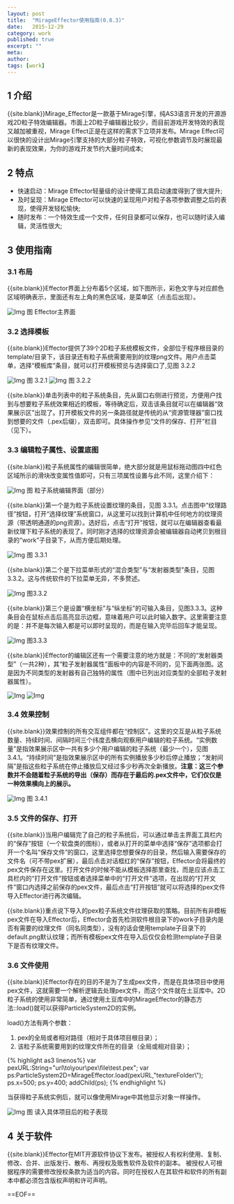 ```yaml
---
layout: post
title:  "MirageEffector使用指南(0.8.3)"
date:   2015-12-29
category: work
published: true
excerpt: ""
meta: 
author: 
tags: [work]
---
```

## 1 介绍
{{site.blank}}Mirage_Effector是一款基于Mirage引擎，纯AS3语言开发的开源游戏2D粒子特效编辑器。市面上2D粒子编辑器比较少，而目前游戏开发特效的表现又越加被重视，Mirage Effect正是在这样的需求下立项并发布。Mirage Effect可以很快的设计出Mirage引擎支持的大部分粒子特效，可视化参数调节及时展现最新的表现效果，为你的游戏开发节约大量时间成本;

## 2 特点
* 快速启动：Mirage Effector轻量级的设计使得工具启动速度得到了很大提升;
* 及时呈现：Mirage Effector可以快速的呈现用户对粒子各项参数调整之后的表现，使得开发轻松愉快;
* 随时发布：一个特效生成一个文件，任何目录都可以保存，也可以随时读入编辑，灵活性很大;

## 3 使用指南

### 3.1 布局
{{site.blank}}Effector界面上分布着5个区域，如下图所示，彩色文字与对应颜色区域明确表示，里面还有左上角的黑色区域，是菜单区（点击后出现）。

![Img][img_1] 图 Effector主界面

### 3.2 选择模板
{{site.blank}}Effector提供了39个2D粒子系统模板文件，全部位于程序根目录的template/目录下，该目录还有粒子系统需要用到的纹理png文件。用户点击菜单，选择“模板库”条目，就可以打开模板预览与选择窗口了,见图 3.2.2

![Img][img_2] 图 3.2.1
![Img][img_3] 图 3.2.2

{{site.blank}}单击列表中的粒子系统条目，先从窗口右侧进行预览，方便用户找到与想要粒子系统效果相近的模板，等待确定后，双击该条目就可以在编辑器“效果展示区”出现了。打开模板文件的另一条路径就是传统的从“资源管理器”窗口找到想要的文件（.pex后缀），双击即可。具体操作参见“文件的保存、打开”栏目（见下）。

### 3.3 编辑粒子属性、设置底图
{{site.blank}}粒子系统属性的编辑很简单，绝大部分就是用鼠标拖动图四中红色区域所示的滑块改变属性值即可，只有三项属性设置与此不同，这里介绍下：

![Img][img_4] 图 粒子系统编辑界面（部分）

{{site.blank}}第一个是为粒子系统设置纹理的条目，见图 3.3.1。点击图中“纹理路径”按钮，打开“选择纹理”系统窗口，从这里可以找到计算机中任何地方的纹理资源（带透明通道的png资源）。选好后，点击“打开”按钮，就可以在编辑器查看最新纹理下粒子系统的表现了。同时刚才选择的纹理资源会被编辑器自动拷贝到根目录的“work”子目录下，从而方便后期处理。

![Img][img_5] 图 3.3.1

{{site.blank}}第二个是下拉菜单形式的“混合类型”与“发射器类型”条目，见图3.3.2。这与传统软件的下拉菜单无异，不多赘述。

![Img][img_6] 图3.3.2

{{site.blank}}第三个是设置“横坐标”与“纵坐标”的可输入条目，见图3.3.3。这种条目会在鼠标点击后高亮显示边框，意味着用户可以此时输入数字。这里需要注意的是：并不是每次输入都是可以即时呈现的，而是在输入完毕后回车才能呈现。

![Img][img_7] 图3.3.3

{{site.blank}}Effector的编辑区还有一个需要注意的地方就是：不同的“发射器类型”（一共2种），其“粒子发射器属性”面板中的内容是不同的，见下面两张图。这是因为不同类型的发射器有自己独特的属性（图中已列出对应类型的全部粒子发射器属性）。

![Img][img_8] 
![Img][img_9]

### 3.4 效果控制
{{site.blank}}效果控制的所有交互组件都在“控制区”。这里的交互是从粒子系统数量、持续时间、间隔时间三个纬度去横向观察用户编辑的粒子系统。“实例数量”是指效果展示区中一共有多少个用户编辑的粒子系统（最少一个），见图3.4.1。“持续时间”是指效果展示区中的所有实例播放多少秒后停止播放；“发射间隔”是指这些粒子系统在停止播放后又经过多少秒再次全新播放。**注意：这三个参数并不会随着粒子系统的导出（保存）而存在于最后的.pex文件中，它们仅仅是一种效果横向上的展示。**

![Img][img_10] 图 3.4.1

### 3.5 文件的保存、打开
{{site.blank}}当用户编辑完了自己的粒子系统后，可以通过单击主界面工具栏内的“保存”按钮（一个软盘类的图标），或者从打开的菜单中选择“保存”选项都会打开一个名叫“保存文件”的窗口，这里选择您想要保存的目录，然后输入需要保存的文件名（可不带pex扩展），最后点击对话框红的“保存”按钮，Effector会将最终的pex文件保存在这里。打开文件的时候不能从模板选择那里查找，而是应该点击工具栏内的“打开文件”按钮或者选择菜单中的“打开文件”选项，在出现的“打开文件”窗口内选择之前保存的pex文件，最后点击“打开按钮”就可以将选择的pex文件导入Effector进行再次编辑。

{{site.blank}}重点说下导入的pex粒子系统文件纹理获取的策略。目前所有非模板pex文件在导入Effector后，Effector会首先检测软件根目录下的work子目录内是否有需要的纹理文件（同名同类型），没有的话会使用template子目录下的default.png默认纹理；而所有模板pex文件在导入后仅仅会检测template子目录下是否有纹理文件。

### 3.6 文件使用
{{site.blank}}Effector存在的目的不是为了生成pex文件，而是在具体项目中使用pex文件，这就需要一个解析逻辑去处理pex文件，而这个文件就在土豆库中。2D粒子系统的使用非常简单，通过使用土豆库中的MirageEffector的静态方法::load()就可以获得ParticleSystem2D的实例。

load()方法有两个参数：

1. pex的全局或者相对路径（相对于具体项目根目录）；
2. 该粒子系统需要用到的纹理文件所在的目录（全局或相对目录）；

{% highlight as3 linenos%}
var pexURL:String="url\\to\\your\\pex\\file\\test.pex";
var ps:ParticleSystem2D=MirageEffector.load(pexURL,"textureFolder\\");
ps.x=500;
ps.y=400;
addChild(ps);
{% endhighlight %}

当获得粒子系统实例后，就可以像使用Mirage中其他显示对象一样操作。

![Img][img_11] 图 读入具体项目后的粒子表现

## 4 关于软件

{{site.blank}}Effector在MIT开源软件协议下发布。被授权人有权利使用、复制、修改、合并、出版发行、散布、再授权及贩售软件及软件的副本。
被授权人可根据程序的需要修改授权条款为适当的内容。同时在授权人在其软件和软件的所有副本中都必须包含版权声明和许可声明。


==EOF==

[img_1]:{{site.imgurl}}Effector/image_effector1.jpg
[img_2]:{{site.imgurl}}Effector/image_effector6.jpg
[img_3]:{{site.imgurl}}Effector/image_effector3.jpg
[img_4]:{{site.imgurl}}Effector/image_effector9.jpg
[img_5]:{{site.imgurl}}Effector/image_effector5.jpg
[img_6]:{{site.imgurl}}Effector/image_effector10.jpg
[img_7]:{{site.imgurl}}Effector/image_effector12.jpg
[img_8]:{{site.imgurl}}Effector/image_effector14.jpg
[img_9]:{{site.imgurl}}Effector/image_effector15.jpg
[img_10]:{{site.imgurl}}Effector/image_effector17.jpg
[img_11]:{{site.imgurl}}Effector/image_effector18.jpg
[img_12]:{{site.imgurl}}Effector/image_effector19.jpg
